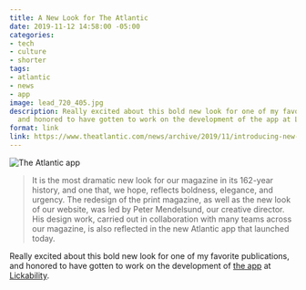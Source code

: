 ```yaml
---
title: A New Look for The Atlantic
date: 2019-11-12 14:58:00 -05:00
categories:
- tech
- culture
- shorter
tags:
- atlantic
- news
- app
image: lead_720_405.jpg
description: Really excited about this bold new look for one of my favorite publications,
  and honored to have gotten to work on the development of the app at Lickability.
format: link
link: https://www.theatlantic.com/news/archive/2019/11/introducing-new-look-atlantic/601762/
---
```


![The Atlantic app](/uploads/lead_720_405.jpg)

> It is the most dramatic new look for our magazine in its 162-year history, and one that, we hope, reflects boldness, elegance, and urgency. The redesign of the print magazine, as well as the new look of our website, was led by Peter Mendelsund, our creative director. His design work, carried out in collaboration with many teams across our magazine, is also reflected in the new Atlantic app that launched today.

Really excited about this bold new look for one of my favorite publications, and honored to have gotten to work on the development of [the app](https://apps.apple.com/app/id397599894) at [Lickability](https://lickability.com).